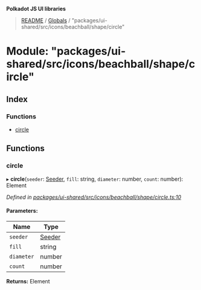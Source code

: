 **Polkadot JS UI libraries**

> [README](../README.md) / [Globals](../globals.md) / "packages/ui-shared/src/icons/beachball/shape/circle"

# Module: "packages/ui-shared/src/icons/beachball/shape/circle"

## Index

### Functions

* [circle](_packages_ui_shared_src_icons_beachball_shape_circle_.md#circle)

## Functions

### circle

▸ **circle**(`seeder`: [Seeder](_packages_ui_shared_src_icons_beachball_types_.md#seeder), `fill`: string, `diameter`: number, `count`: number): Element

*Defined in [packages/ui-shared/src/icons/beachball/shape/circle.ts:10](https://github.com/polkadot-js/ui/blob/fea7424a/packages/ui-shared/src/icons/beachball/shape/circle.ts#L10)*

#### Parameters:

Name | Type |
------ | ------ |
`seeder` | [Seeder](_packages_ui_shared_src_icons_beachball_types_.md#seeder) |
`fill` | string |
`diameter` | number |
`count` | number |

**Returns:** Element
